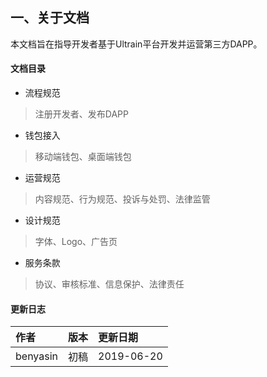 ## 一、关于文档

本文档旨在指导开发者基于Ultrain平台开发并运营第三方DAPP。

#### 文档目录


* 流程规范

> 注册开发者、发布DAPP

* 钱包接入

> 移动端钱包、桌面端钱包

* 运营规范

> 内容规范、行为规范、投诉与处罚、法律监管

* 设计规范

> 字体、Logo、广告页

* 服务条款

> 协议、审核标准、信息保护、法律责任


#### 更新日志

| 作者 | 版本 | 更新日期 |
| :--- | :--- | :--- |
| benyasin | 初稿 | 2019-06-20 |




